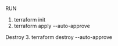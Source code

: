 RUN
1. terraform init
2. terraform apply --auto-approve

Destroy
3. terraform destroy --auto-approve
